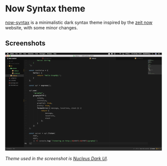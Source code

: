 # Now Syntax theme

[now-syntax](https://atom.io/themes/now-syntax) is a minimalistic dark syntax theme inspired by the [zeit now](https://zeit.co/now) website, with some minor changes.

## Screenshots
![screenshot](https://raw.githubusercontent.com/danillouz/now-syntax/master/screenshots/js.png "screenshot")

_Theme used in the screenshot is [Nucleus Dark UI](https://atom.io/themes/nucleus-dark-ui)._
